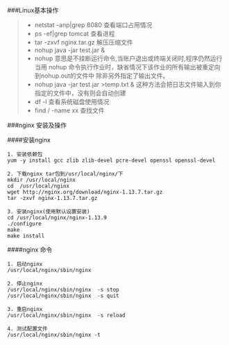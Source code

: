 ###Linux基本操作

>* netstat -anp|grep 8080  查看端口占用情况
>* ps -ef|grep tomcat  查看进程
>* tar -zxvf nginx.tar.gz  解压压缩文件
>* nohup java -jar test.jar & 
>*  nohup 意思是不挂断运行命令,当账户退出或终端关闭时,程序仍然运行
  当用 nohup 命令执行作业时，缺省情况下该作业的所有输出被重定向到nohup.out的文件中
  除非另外指定了输出文件。
>* nohup java -jar test.jar >temp.txt &  这种方法会把日志文件输入到你指定的文件中，没有则会自动创建  
>* df -l  查看系统磁盘使用情况    
>* find / -name xx  查找文件


###nginx 安装及操作

####安装nginx
```
1. 安装依赖包
yum -y install gcc zlib zlib-devel pcre-devel openssl openssl-devel

2. 下载nginx tar包到/usr/local/nginx/下
mkdir /usr/local/nginx
cd  /usr/local/nginx
wget http://nginx.org/download/nginx-1.13.7.tar.gz
tar -zxvf nginx-1.13.7.tar.gz

3. 安装nginx(使用默认设置安装)
cd /usr/local/nginx/nginx-1.13.9
./configure
make
make install
```

####nginx 命令
```
1. 启动nginx 
/usr/local/nginx/sbin/nginx 

2. 停止nginx
/usr/local/nginx/sbin/nginx  -s stop
/usr/local/nginx/sbin/nginx  -s quit

3. 重启nginx
/usr/local/nginx/sbin/nginx  -s reload

4. 测试配置文件
/usr/local/nginx/sbin/nginx -t

```